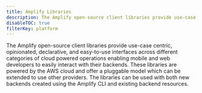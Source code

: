 ```yaml
---
title: Amplify Libraries
description: The Amplify open-source client libraries provide use-case centric, opinionated, declarative, and easy-to-use interfaces across different categories of cloud powered operations enabling mobile and web developers to easily interact with their backends.
disableTOC: true
filterKey: platform
---
```


The Amplify open-source client libraries provide use-case centric, opinionated, declarative, and easy-to-use interfaces across different categories of cloud powered operations enabling mobile and web developers to easily interact with their backends. These libraries are powered by the AWS cloud and offer a pluggable model which can be extended to use other providers. The libraries can be used with both new backends created using the Amplify CLI and existing backend resources.

<inline-fragment platform="ios" src="~/fragments/lib/ios.md"></inline-fragment> <inline-fragment platform="android" src="~/fragments/lib/android.md"></inline-fragment> <inline-fragment platform="flutter" src="~/fragments/lib/flutter.md"></inline-fragment> <inline-fragment platform="js" src="~/fragments/lib/js.md"></inline-fragment>